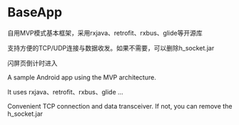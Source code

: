 # BaseApp

自用MVP模式基本框架，采用rxjava、retrofit、rxbus、glide等开源库

支持方便的TCP/UDP连接与数据收发。如果不需要，可以删除h_socket.jar

闪屏页倒计时进入

A sample Android app using the MVP architecture.

It uses rxjava、retrofit、rxbus、glide ...

Convenient TCP connection and data transceiver. If not, you can remove the h_socket.jar

